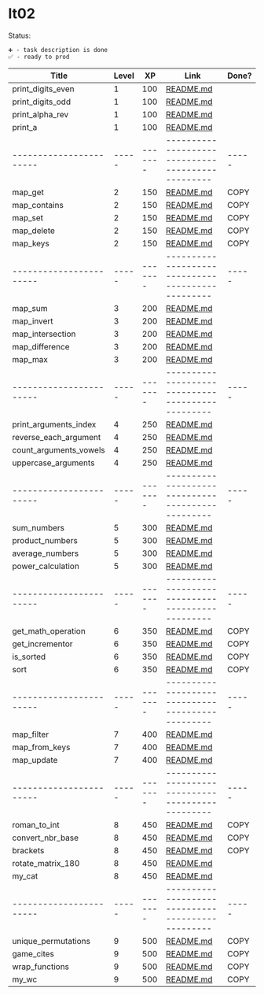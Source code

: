 # lt02

Status:

    ➕ - task description is done
    ✅ - ready to prod

| Title                   | Level | XP      | Link                                                 | Done? |
| ----------------------- | ----- | ------- | ---------------------------------------------------- | ----- |
| print_digits_even       | 1     | 100     | [README.md](./print_digits_even.md)                  |       |
| print_digits_odd        | 1     | 100     | [README.md](./print_digits_odd.md)                   |       |
| print_alpha_rev         | 1     | 100     | [README.md](./print_alpha_rev.md)                    |       |
| print_a                 | 1     | 100     | [README.md](./print_a.md)                            |       |
| ----------------------- | ----- | ------- | -------------------------------------------------    | ----- |
| map_get                 | 2     | 150     | [README.md](../story07/map_get/README.md)            | COPY  |
| map_contains            | 2     | 150     | [README.md](../story07/map_contains/README.md.md)    | COPY  |
| map_set                 | 2     | 150     | [README.md](../story07/map_set/README.md.md)         | COPY  |
| map_delete              | 2     | 150     | [README.md](../story07/map_delete/README.md.md)      | COPY  |
| map_keys                | 2     | 150     | [README.md](../story07/map_keys/README.md.md)        | COPY  |
| ----------------------- | ----- | ------- | -------------------------------------------------    | ----- |
| map_sum                 | 3     | 200     | [README.md](./map_sum.md)                            |       |
| map_invert              | 3     | 200     | [README.md](./map_invert.md)                         |       |
| map_intersection        | 3     | 200     | [README.md](./map_intersection.md)                   |       |
| map_difference          | 3     | 200     | [README.md](./map_difference.md)                     |       |
| map_max                 | 3     | 200     | [README.md](./map_max.md)                            |       |
| ----------------------- | ----- | ------- | -------------------------------------------------    | ----- |
| print_arguments_index   | 4     | 250     | [README.md](./print_arguments_index.md)              |       |
| reverse_each_argument   | 4     | 250     | [README.md](./reverse_each_argument.md)              |       |
| count_arguments_vowels  | 4     | 250     | [README.md](./count_arguments_vowels.md)             |       |
| uppercase_arguments     | 4     | 250     | [README.md](./uppercase_arguments.md)                |       |
| ----------------------- | ----- | ------- | -------------------------------------------------    | ----- |
| sum_numbers             | 5     | 300     | [README.md](./sum_numbers.md)                        |       |
| product_numbers         | 5     | 300     | [README.md](./product_numbers.md)                    |       |
| average_numbers         | 5     | 300     | [README.md](./average_numbers.md)                    |       |
| power_calculation       | 5     | 300     | [README.md](./power_calculation.md)                  |       |
| ----------------------- | ----- | ------- | -------------------------------------------------    | ----- |
| get_math_operation      | 6     | 350     | [README.md](../story09/get_math_operation/README.md) | COPY  |
| get_incrementor         | 6     | 350     | [README.md](../story09/get_incrementor/README.md)    | COPY  |
| is_sorted               | 6     | 350     | [README.md](../story09/is_sorted/README.md)          | COPY  |
| sort                    | 6     | 350     | [README.md](../story09/sort/README.md)               | COPY  |
| ----------------------- | ----- | ------- | -------------------------------------------------    | ----- |
| map_filter              | 7     | 400     | [README.md](./map_filter.md)                         |       |
| map_from_keys           | 7     | 400     | [README.md](./map_from_keys.md)                      |       |
| map_update              | 7     | 400     | [README.md](./map_update.md)                         |       |
| ----------------------- | ----- | ------- | -------------------------------------------------    | ----- |
| roman_to_int            | 8     | 450     | [README.md](../story07/roman_to_int/README.md)       | COPY  |
| convert_nbr_base        | 8     | 450     | [README.md](../story05/convert_nbr_base/README.md)   | COPY  |
| brackets                | 8     | 450     | [README.md](../story06/brackets/README.md)           | COPY  |
| rotate_matrix_180       | 8     | 450     | [README.md](./rotate_matrix_180.md)                  |       |
| my_cat                  | 8     | 450     | [README.md](../story08/my_cat/README.md)             |       |
| ----------------------- | ----- | ------- | -------------------------------------------------    | ----- |
| unique_permutations     | 9     | 500     | [README.md](./unique_permutations.md)                | COPY  |
| game_cites              | 9     | 500     | [README.md](../story07/game_cites/README.md)         | COPY  |
| wrap_functions          | 9     | 500     | [README.md](../story09/wrap_functions/README.md)     | COPY  |
| my_wc                   | 9     | 500     | [README.md](../story08/my_wc/README.md)              | COPY  |

